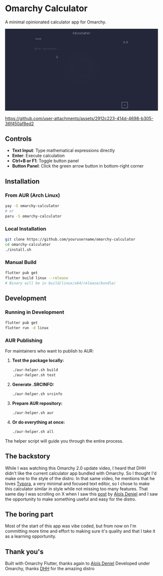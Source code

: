# Omarchy Calculator

A minimal opinionated calculator app for Omarchy.

![showcase screenshot](images/showcase-shot.png)

https://github.com/user-attachments/assets/2912c223-414d-4698-b305-36f450af8ed2

## Controls

- **Text Input**: Type mathematical expressions directly
- **Enter**: Execute calculation
- **Ctrl+B or F1**: Toggle button panel
- **Button Panel**: Click the green arrow button in bottom-right corner

## Installation

### From AUR (Arch Linux)

```bash
yay -S omarchy-calculator
# or
paru -S omarchy-calculator
```

### Local Installation

```bash
git clone https://github.com/yourusername/omarchy-calculator
cd omarchy-calculator
./install.sh
```

### Manual Build

```bash
flutter pub get
flutter build linux --release
# Binary will be in build/linux/x64/release/bundle/
```

## Development

### Running in Development

```bash
flutter pub get
flutter run -d linux
```

### AUR Publishing

For maintainers who want to publish to AUR:

1. **Test the package locally:**

   ```bash
   ./aur-helper.sh build
   ./aur-helper.sh test
   ```

2. **Generate .SRCINFO:**

   ```bash
   ./aur-helper.sh srcinfo
   ```

3. **Prepare AUR repository:**

   ```bash
   ./aur-helper.sh aur
   ```

4. **Or do everything at once:**
   ```bash
   ./aur-helper.sh all
   ```

The helper script will guide you through the entire process.

## The backstory

While I was watching this Omarchy 2.0 update video, I heard that DHH didn't like the current calculator app bundled with Omarchy. So I thought I'd make one to the style of the distro.
In that same video, he mentions that he loves [Typora](https://typora.io/), a very minimal and focused text editor, so I chose to make this calculator similar in style while not missing too many features.
That same day I was scrolling on X when I saw this [post](https://x.com/aloisdeniel/status/1959979080331518079) by [Aloïs Deniel](https://x.com/aloisdeniel) and I saw the opportunity to make something useful and easy for the distro.

## The boring part

Most of the start of this app was vibe coded, but from now on I'm committing more time and effort to making sure it's quality and that I take it as a learning opportunity.

## Thank you's

Built with Omarchy Flutter, thanks again to [Aloïs Deniel](https://x.com/aloisdeniel)
Developed under Omarchy, thanks [DHH](https://x.com/dhh) for the amazing distro
